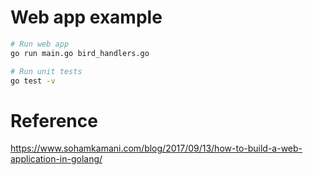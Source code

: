 # Web app example

```bash
# Run web app
go run main.go bird_handlers.go

# Run unit tests
go test -v
```

# Reference
https://www.sohamkamani.com/blog/2017/09/13/how-to-build-a-web-application-in-golang/

